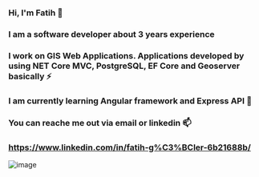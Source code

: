 ### Hi, I'm Fatih 👋

### I am a software developer about 3 years experience 

### I work on GIS Web Applications. Applications developed by using NET Core MVC, PostgreSQL, EF Core and Geoserver basically ⚡

### I am currently learning Angular framework and Express API 🌱

### You can reache me out via email or linkedin 📫

### https://www.linkedin.com/in/fatih-g%C3%BCler-6b21688b/

![image](https://user-images.githubusercontent.com/23283714/148122582-a4e14bf6-4b47-4c90-b3e4-9e499d61f56f.png)

<!--
**fatih-guler/fatih-guler** is a ✨ _special_ ✨ repository because its `README.md` (this file) appears on your GitHub profile.

Here are some ideas to get you started:

- 🔭 I’m currently working on ...
- 🌱 I’m currently learning ...
- 👯 I’m looking to collaborate on ...
- 🤔 I’m looking for help with ...
- 💬 Ask me about ...
- 📫 How to reach me: ...
- 😄 Pronouns: ...
- ⚡ Fun fact: ...
-->
